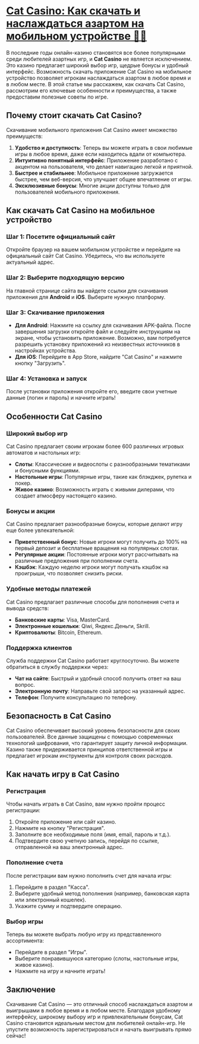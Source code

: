 # [Cat Casino: Как скачать и наслаждаться азартом на мобильном устройстве 🎰🐱](https://catchthecatthree.com/d1bfb4f94)

В последние годы онлайн-казино становятся все более популярными среди любителей азартных игр, и **Cat Casino** не является исключением. Это казино предлагает широкий выбор игр, щедрые бонусы и удобный интерфейс. Возможность скачать приложение Cat Casino на мобильное устройство позволяет игрокам наслаждаться азартом в любое время и в любом месте. В этой статье мы расскажем, как скачать Cat Casino, рассмотрим его ключевые особенности и преимущества, а также предоставим полезные советы по игре.

## Почему стоит скачать Cat Casino?

Скачивание мобильного приложения Cat Casino имеет множество преимуществ:

1. **Удобство и доступность**: Теперь вы можете играть в свои любимые игры в любое время, даже если находитесь вдали от компьютера.
2. **Интуитивно понятный интерфейс**: Приложение разработано с акцентом на пользователя, что делает навигацию легкой и приятной.
3. **Быстрее и стабильнее**: Мобильное приложение загружается быстрее, чем веб-версия, что улучшает общее впечатление от игры.
4. **Эксклюзивные бонусы**: Многие акции доступны только для пользователей мобильного приложения.

## Как скачать Cat Casino на мобильное устройство

### Шаг 1: Посетите официальный сайт

Откройте браузер на вашем мобильном устройстве и перейдите на официальный сайт Cat Casino. Убедитесь, что вы используете актуальный адрес.

### Шаг 2: Выберите подходящую версию

На главной странице сайта вы найдете ссылки для скачивания приложения для **Android** и **iOS**. Выберите нужную платформу.

### Шаг 3: Скачивание приложения

* **Для Android**: Нажмите на ссылку для скачивания APK-файла. После завершения загрузки откройте файл и следуйте инструкциям на экране, чтобы установить приложение. Возможно, вам потребуется разрешить установку приложений из неизвестных источников в настройках устройства.
* **Для iOS**: Перейдите в App Store, найдите "Cat Casino" и нажмите кнопку "Загрузить".

### Шаг 4: Установка и запуск

После установки приложения откройте его, введите свои учетные данные (логин и пароль) и начните играть!

## Особенности Cat Casino

### Широкий выбор игр

Cat Casino предлагает своим игрокам более 600 различных игровых автоматов и настольных игр:

* **Слоты**: Классические и видеослоты с разнообразными тематиками и бонусными функциями.
* **Настольные игры**: Популярные игры, такие как блэкджек, рулетка и покер.
* **Живое казино**: Возможность играть с живыми дилерами, что создает атмосферу настоящего казино.

### Бонусы и акции

Cat Casino предлагает разнообразные бонусы, которые делают игру еще более увлекательной:

* **Приветственный бонус**: Новые игроки могут получить до 100% на первый депозит и бесплатные вращения на популярных слотах.
* **Регулярные акции**: Постоянные игроки могут рассчитывать на различные предложения при пополнении счета.
* **Кэшбэк**: Каждую неделю игроки могут получать кэшбэк на проигрыши, что позволяет снизить риски.

### Удобные методы платежей

Cat Casino предлагает различные способы для пополнения счета и вывода средств:

* **Банковские карты**: Visa, MasterCard.
* **Электронные кошельки**: Qiwi, Яндекс.Деньги, Skrill.
* **Криптовалюты**: Bitcoin, Ethereum.

### Поддержка клиентов

Служба поддержки Cat Casino работает круглосуточно. Вы можете обратиться в службу поддержки через:

* **Чат на сайте**: Быстрый и удобный способ получить ответ на ваш вопрос.
* **Электронную почту**: Направьте свой запрос на указанный адрес.
* **Телефон**: Получите консультацию по телефону.

## Безопасность в Cat Casino

Cat Casino обеспечивает высокий уровень безопасности для своих пользователей. Все данные защищены с помощью современных технологий шифрования, что гарантирует защиту личной информации. Казино также придерживается принципов ответственной игры и предлагает игрокам инструменты для контроля своих расходов.

## Как начать игру в Cat Casino

### Регистрация

Чтобы начать играть в Cat Casino, вам нужно пройти процесс регистрации:

1. Откройте приложение или сайт казино.
2. Нажмите на кнопку "Регистрация".
3. Заполните все необходимые поля (имя, email, пароль и т.д.).
4. Подтвердите свою учетную запись, перейдя по ссылке, отправленной на ваш электронный адрес.

### Пополнение счета

После регистрации вам нужно пополнить счет для начала игры:

1. Перейдите в раздел "Касса".
2. Выберите удобный метод пополнения (например, банковская карта или электронный кошелек).
3. Укажите сумму и подтвердите операцию.

### Выбор игры

Теперь вы можете выбрать любую игру из представленного ассортимента:

* Перейдите в раздел "Игры".
* Выберите понравившуюся категорию (слоты, настольные игры, живое казино).
* Нажмите на игру и начните играть!

## Заключение

Скачивание Cat Casino — это отличный способ наслаждаться азартом и выигрышами в любое время и в любом месте. Благодаря удобному интерфейсу, широкому выбору игр и привлекательным бонусам, Cat Casino становится идеальным местом для любителей онлайн-игр. Не упустите возможность зарегистрироваться и начать выигрывать прямо сейчас!
